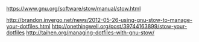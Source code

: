 https://www.gnu.org/software/stow/manual/stow.html

http://brandon.invergo.net/news/2012-05-26-using-gnu-stow-to-manage-your-dotfiles.html
http://onethingwell.org/post/39744163899/stow-your-dotfiles
http://taihen.org/managing-dotfiles-with-gnu-stow/
